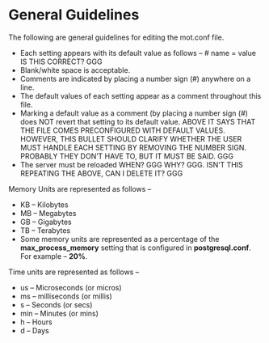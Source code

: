 # General Guidelines<a name="EN-US_TOPIC_0257867365"></a>

The following are general guidelines for editing the mot.conf file.

-   Each setting appears with its default value as follows –  \# name = value  IS THIS CORRECT? GGG 
-   Blank/white space is acceptable.
-   Comments are indicated by placing a number sign \(\#\) anywhere on a line.
-   The default values of each setting appear as a comment throughout this file.
-   Marking a default value as a comment \(by placing a number sign \(\#\) does NOT revert that setting to its default value. ABOVE IT SAYS THAT THE FILE COMES PRECONFIGURED WITH DEFAULT VALUES. HOWEVER, THIS BULLET SHOULD CLARIFY WHETHER THE USER MUST HANDLE EACH SETTING BY REMOVING THE NUMBER SIGN. PROBABLY THEY DON’T HAVE TO, BUT IT MUST BE SAID. GGG
-   The server must be reloaded WHEN? GGG WHY? GGG. ISN’T THIS REPEATING THE ABOVE, CAN I DELETE IT? GGG

Memory Units are represented as follows –

-   KB – Kilobytes
-   MB – Megabytes
-   GB – Gigabytes
-   TB – Terabytes
-   Some memory units are represented as a percentage of the  **max\_process\_memory**  setting that is configured in  **postgresql.conf**. For example –  **20%**. 

Time units are represented as follows –

-   us – Microseconds \(or micros\)
-   ms – milliseconds \(or millis\)
-   s – Seconds \(or secs\)
-   min – Minutes \(or mins\)
-   h – Hours 
-   d – Days

